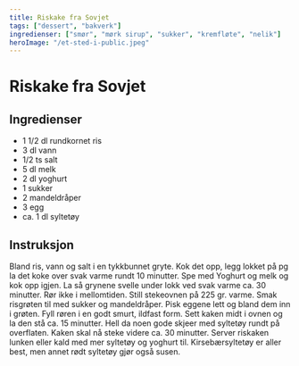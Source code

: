 ```yaml
---
title: Riskake fra Sovjet
tags: ["dessert", "bakverk"]
ingredienser: ["smør", "mørk sirup", "sukker", "kremfløte", "nelik"]
heroImage: "/et-sted-i-public.jpeg"
---
```


# Riskake fra Sovjet

## Ingredienser

- 1 1/2 dl rundkornet ris
- 3 dl vann
- 1/2 ts salt
- 5 dl melk
- 2 dl yoghurt
- 1 sukker
- 2 mandeldråper
- 3 egg
- ca. 1 dl syltetøy

## Instruksjon

Bland ris, vann og salt i en tykkbunnet gryte. Kok det opp, legg lokket på pg la det koke over svak varme rundt 10 minutter. Spe med Yoghurt og melk og kok opp igjen. La så grynene svelle under lokk ved svak varme ca. 30 minutter. Rør ikke i mellomtiden. Still stekeovnen på 225 gr. varme. Smak risgrøten til med sukker og mandeldråper. Pisk eggene lett og bland dem inn i grøten. Fyll røren i en godt smurt, ildfast form. Sett kaken midt i ovnen og la den stå ca. 15 minutter. Hell da noen gode skjeer med syltetøy rundt på overflaten. Kaken skal nå steke videre ca. 30 minutter. Server riskaken lunken eller kald med mer syltetøy og yoghurt til. Kirsebærsyltetøy er aller best, men annet rødt syltetøy gjør også susen.
